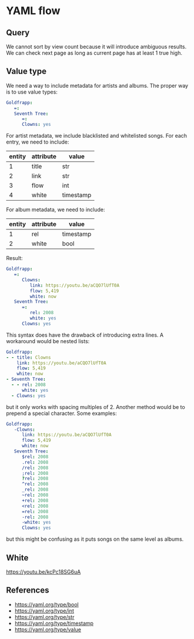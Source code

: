 YAML flow
=========

Query
-----

We cannot sort by view count because it will introduce ambiguous results. We
can check next page as long as current page has at least 1 true high.

Value type
----------

We need a way to include metadata for artists and albums. The proper way is to
use value types:

~~~yml
Goldfrapp:
   =:
   Seventh Tree:
      =:
      Clowns: yes
~~~

For artist metadata, we include blacklisted and whitelisted songs. For each
entry, we need to include:

entity | attribute | value
-------|-----------|------
1      | title     | str
2      | link      | str
3      | flow      | int
4      | white     | timestamp

For album metadata, we need to include:

entity | attribute | value
-------|-----------|----------
1      | rel       | timestamp
2      | white     | bool

Result:

~~~yml
Goldfrapp:
   =:
      Clowns:
         link: https://youtu.be/aCQO7lUfT0A
         flow: 5,419
         white: now
   Seventh Tree:
      =:
         rel: 2008
         white: yes
      Clowns: yes
~~~

This syntax does have the drawback of introducing extra lines. A workaround
would be nested lists:

~~~yml
Goldfrapp:
- - title: Clowns
    link: https://youtu.be/aCQO7lUfT0A
    flow: 5,419
    white: now
- Seventh Tree:
  - - rel: 2008
      white: yes
  - Clowns: yes
~~~

but it only works with spacing multiples of 2. Another method would be to
prepend a special character. Some examples:

~~~yml
Goldfrapp:
   -Clowns:
      link: https://youtu.be/aCQO7lUfT0A
      flow: 5,419
      white: now
   Seventh Tree:
      $rel: 2008
      .rel: 2008
      /rel: 2008
      ;rel: 2008
      ?rel: 2008
      ^rel: 2008
      _rel: 2008
      ~rel: 2008
      +rel: 2008
      <rel: 2008
      =rel: 2008
      -rel: 2008
      -white: yes
      Clowns: yes
~~~

but this might be confusing as it puts songs on the same level as albums.

White
-----

https://youtu.be/kcPc18SG6uA

References
----------

- https://yaml.org/type/bool
- https://yaml.org/type/int
- https://yaml.org/type/str
- https://yaml.org/type/timestamp
- https://yaml.org/type/value
